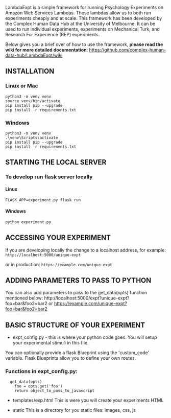 LambdaExpt is a simple framework for running Psychology Experiments on Amazon Web Services Lambdas. These lambdas allow us to both run experiments cheaply and at scale. This framework has been developed by the Complex Human Data Hub at the University of Melbourne. It can be used to run individual experiments, experiments on Mechanical Turk, and Research For Experience (REP) experiments.

Below gives you a brief over of how to use the framework, <b>please read the wiki for more detailed documentation</b>:
https://github.com/complex-human-data-hub/LambdaExpt/wiki

## INSTALLATION
### Linux or Mac
```
python3 -m venv venv
source venv/bin/activate
pip install pip --upgrade
pip install -r requirements.txt
```

### Windows
```
python3 -m venv venv
.\venv\Scripts\activate
pip install pip --upgrade
pip install -r requirements.txt
```

## STARTING THE LOCAL SERVER
### To develop run flask server locally
#### Linux
```
FLASK_APP=experiment.py flask run
```

#### Windows 
```
python experiment.py
```

## ACCESSING YOUR EXPERIMENT
If you are developing locally the change to a localhost address, for example:
```http://localhost:5000/unique-expt```

or in production:
```https://example.com/unique-expt```


## ADDING PARAMETERS TO PASS TO PYTHON
You can also add parameters to pass to the get_data(opts) function mentioned below:
http://localhost:5000/expt?unique-expt?foo=bar&foo2=bar2
or
https://example.com/unique-expt?foo=bar&foo2=bar2


## BASIC STRUCTURE OF YOUR EXPERIMENT
* expt_config.py - this is where your python code goes. You will setup your experimental stimuli in this file. 

You can optionally provide a flask Blueprint using the 'custom_code' variable. Flask Blueprints allow you to define your own routes. 

### Functions in expt_config.py:
```
  get_data(opts)
    foo = opts.get('foo')
    return object_to_pass_to_javascript
```

* templates/exp.html
This is were you will create your experiments HTML

* static
  This is a directory for you static files: images, css, js






